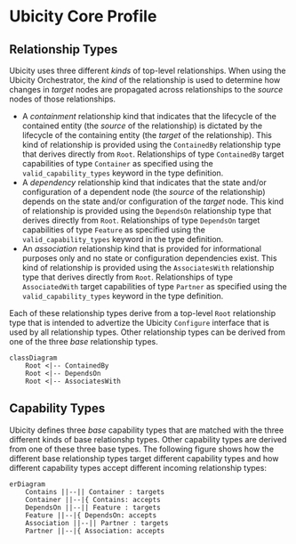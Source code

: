 # Ubicity Core Profile
## Relationship Types

Ubicity uses three different *kinds* of top-level relationships. When
using the Ubicity Orchestrator, the *kind* of the relationship is used
to determine how changes in *target* nodes are propagated across
relationships to the *source* nodes of those relationships.
- A *containment* relationship kind that indicates that the lifecycle
  of the contained entity (the *source* of the relationship) is
  dictated by the lifecycle of the containing entity (the *target* of
  the relationship). This kind of relationship is provided using the
  `ContainedBy` relationship type that derives directly from
  `Root`. Relationships of type `ContainedBy` target capabilities of
  type `Container` as specified using the `valid_capability_types`
  keyword in the type definition.
- A *dependency* relationship kind that indicates that the state
  and/or configuration of a dependent node (the *source* of the
  relationship) depends on the state and/or configuration of the
  *target* node. This kind of relationship is provided using the
  `DependsOn` relationship type that derives directly from
  `Root`. Relationships of type `DependsOn` target capabilities of
  type `Feature` as specified using the `valid_capability_types`
  keyword in the type definition.
- An *association* relationship kind that is provided for
  informational purposes only and no state or configuration
  dependencies exist. This kind of relationship is provided using the
  `AssociatesWith` relationship type that derives directly from
  `Root`. Relationships of type `AssociatedWith` target capabilities
  of type `Partner` as specified using the `valid_capability_types`
  keyword in the type definition.

Each of these relationship types derive from a top-level `Root`
relationship type that is intended to advertize the Ubicity
`Configure` interface that is used by all relationship types. Other
relationship types can be derived from one of the three *base*
relationship types.

```mermaid
classDiagram
    Root <|-- ContainedBy 
    Root <|-- DependsOn 
    Root <|-- AssociatesWith
```

## Capability Types

Ubicity defines three *base* capability types that are matched with
the three different kinds of base relationshp types. Other capability
types are derived from one of these three base types. The following
figure shows how the different base relationship types target
different capability types and how different capability types accept
different incoming relationship types:

```mermaid
erDiagram
    Contains ||--|| Container : targets
    Container ||--|{ Contains: accepts
    DependsOn ||--|| Feature : targets
    Feature ||--|{ DependsOn: accepts
    Association ||--|| Partner : targets
    Partner ||--|{ Association: accepts
```
